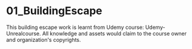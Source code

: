 # 01_BuildingEscape
This building escape work is learnt from Udemy course: Udemy-Unrealcourse. All knowledge and assets would claim to the course owner and organization's copyrights.
